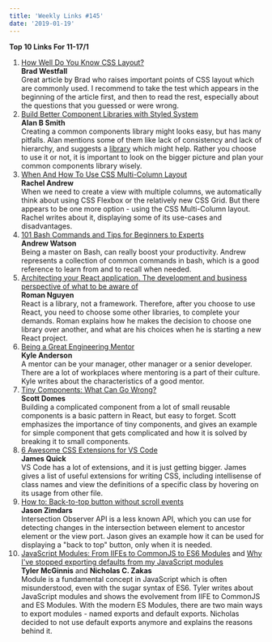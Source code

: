 ```yaml
---
title: 'Weekly Links #145'
date: '2019-01-19'
---
```


**Top 10 Links For 11-17/1**

1. [How Well Do You Know CSS Layout?](https://css-tricks.com/how-well-do-you-know-css-layout/)  
    **Brad Westfall**  
   Great article by Brad who raises important points of CSS layout which are commonly used. I recommend to take the test which appears in the beginning of the article first, and then to read the rest, especially about the questions that you guessed or were wrong.
2. [Build Better Component Libraries with Styled System](https://medium.com/styled-components/build-better-component-libraries-with-styled-system-4951653d54ee)  
   **Alan B Smith**  
   Creating a common components library might looks easy, but has many pitfalls. Alan mentions some of them like lack of consistency and lack of hierarchy, and suggests a [library](https://github.com/jxnblk/styled-system) which might help. Rather you choose to use it or not, it is important to look on the bigger picture and plan your common components library wisely.
3. [When And How To Use CSS Multi-Column Layout](https://www.smashingmagazine.com/2019/01/css-multiple-column-layout-multicol/)  
   **Rachel Andrew**  
   When we need to create a view with multiple columns, we automatically think about using CSS Flexbox or the relatively new CSS Grid. But there appears to be one more option - using the CSS Multi-Column layout. Rachel writes about it, displaying some of its use-cases and disadvantages.
4. [101 Bash Commands and Tips for Beginners to Experts](https://dev.to/awwsmm/101-bash-commands-and-tips-for-beginners-to-experts-30je)  
   **Andrew Watson**  
   Being a master on Bash, can really boost your productivity. Andrew represents a collection of common commands in bash, which is a good reference to learn from and to recall when needed.
5. [Architecting your React application. The development and business perspective of what to be aware of](https://blog.usejournal.com/architecting-your-react-application-5af9cd65a891)  
   **Roman Nguyen**  
    React is a library, not a framework. Therefore, after you choose to use React, you need to choose some other libraries, to complete your demands. Roman explains how he makes the decision to choose one library over another, and what are his choices when he is starting a new React project.
6. [Being a Great Engineering Mentor](https://www.xkyle.com/Being-a-Great-Engineering-Mentor//)  
   **Kyle Anderson**  
   A mentor can be your manager, other manager or a senior developer. There are a lot of workplaces where mentoring is a part of their culture. Kyle writes about the characteristics of a good mentor.
7. [Tiny Components: What Can Go Wrong?](https://blog.bitsrc.io/tiny-components-what-can-go-wrong-d6aa42d71370)  
   **Scott Domes**  
   Building a complicated component from a lot of small reusable components is a basic pattern in React, but easy to forget. Scott emphasizes the importance of tiny components, and gives an example for simple component that gets complicated and how it is solved by breaking it to small components.
8. [6 Awesome CSS Extensions for VS Code](https://scotch.io/bar-talk/6-awesome-css-extensions-for-vs-code)  
   **James Quick**  
   VS Code has a lot of extensions, and it is just getting bigger. James gives a list of useful extensions for writing CSS, including intellisense of class names and view the definitions of a specific class by hovering on its usage from other file.
9. [How to: Back-to-top button without scroll events](https://m.signalvnoise.com/how-to-back-to-top-button-without-scroll-events/)  
   **Jason Zimdars**  
   Intersection Observer API is a less known API, which you can use for detecting changes in the intersection between element to ancestor element or the view port. Jason gives an example how it can be used for displaying a "back to top" button, only when it is needed.
10. [JavaScript Modules: From IIFEs to CommonJS to ES6 Modules](https://tylermcginnis.com/javascript-modules-iifes-commonjs-esmodules/) and [Why I've stopped exporting defaults from my JavaScript modules](https://humanwhocodes.com/blog/2019/01/stop-using-default-exports-javascript-module/)  
    **Tyler McGinnis** and **Nicholas C. Zakas**  
    Module is a fundamental concept in JavaScript which is often misunderstood, even with the sugar syntax of ES6. Tyler writes about JavaScript modules and shows the evolvement from IIFE to CommonJS and ES Modules. With the modern ES Modules, there are two main ways to export modules - named exports and default exports. Nicholas decided to not use default exports anymore and explains the reasons behind it.
